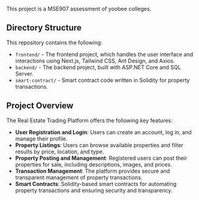 This project is a MSE907 assessment of yoobee colleges. 
## Directory Structure

This repository contains the following:

- `frontend/` - The frontend project, which handles the user interface and interactions using Next.js, Tailwind CSS, Ant Design, and Axios.
- `backend/` - The backend project, built with ASP.NET Core and SQL Server.
- `smart-contract/` - Smart contract code written in Solidity for property transactions.

## Project Overview

The Real Estate Trading Platform offers the following key features:

- **User Registration and Login**: Users can create an account, log in, and manage their profile.
- **Property Listings**: Users can browse available properties and filter results by price, location, and type.
- **Property Posting and Management**: Registered users can post their properties for sale, including descriptions, images, and prices.
- **Transaction Management**: The platform provides secure and transparent management of property transactions.
- **Smart Contracts**: Solidity-based smart contracts for automating property transactions and ensuring security and transparency.
